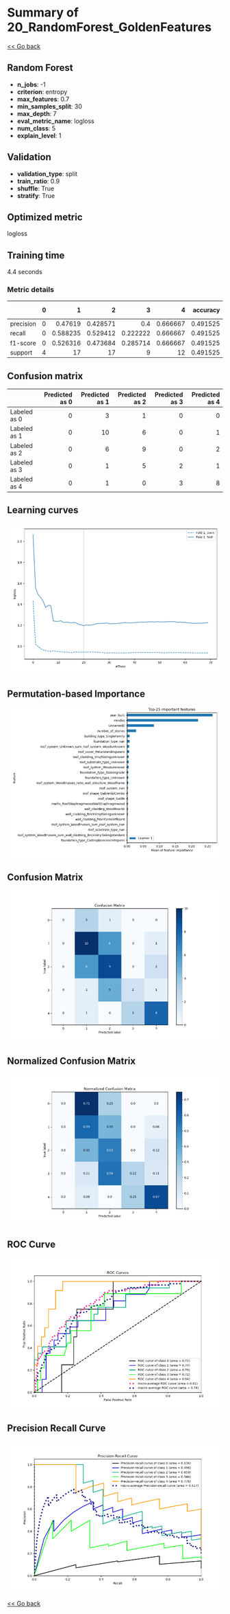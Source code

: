 # Summary of 20_RandomForest_GoldenFeatures

[<< Go back](../README.md)


## Random Forest
- **n_jobs**: -1
- **criterion**: entropy
- **max_features**: 0.7
- **min_samples_split**: 30
- **max_depth**: 7
- **eval_metric_name**: logloss
- **num_class**: 5
- **explain_level**: 1

## Validation
 - **validation_type**: split
 - **train_ratio**: 0.9
 - **shuffle**: True
 - **stratify**: True

## Optimized metric
logloss

## Training time

4.4 seconds

### Metric details
|           |   0 |         1 |         2 |        3 |         4 |   accuracy |   macro avg |   weighted avg |   logloss |
|:----------|----:|----------:|----------:|---------:|----------:|-----------:|------------:|---------------:|----------:|
| precision |   0 |  0.47619  |  0.428571 | 0.4      |  0.666667 |   0.491525 |    0.394286 |       0.457304 |   1.19554 |
| recall    |   0 |  0.588235 |  0.529412 | 0.222222 |  0.666667 |   0.491525 |    0.401307 |       0.491525 |   1.19554 |
| f1-score  |   0 |  0.526316 |  0.473684 | 0.285714 |  0.666667 |   0.491525 |    0.390476 |       0.467312 |   1.19554 |
| support   |   4 | 17        | 17        | 9        | 12        |   0.491525 |   59        |      59        |   1.19554 |


## Confusion matrix
|              |   Predicted as 0 |   Predicted as 1 |   Predicted as 2 |   Predicted as 3 |   Predicted as 4 |
|:-------------|-----------------:|-----------------:|-----------------:|-----------------:|-----------------:|
| Labeled as 0 |                0 |                3 |                1 |                0 |                0 |
| Labeled as 1 |                0 |               10 |                6 |                0 |                1 |
| Labeled as 2 |                0 |                6 |                9 |                0 |                2 |
| Labeled as 3 |                0 |                1 |                5 |                2 |                1 |
| Labeled as 4 |                0 |                1 |                0 |                3 |                8 |

## Learning curves
![Learning curves](learning_curves.png)

## Permutation-based Importance
![Permutation-based Importance](permutation_importance.png)
## Confusion Matrix

![Confusion Matrix](confusion_matrix.png)


## Normalized Confusion Matrix

![Normalized Confusion Matrix](confusion_matrix_normalized.png)


## ROC Curve

![ROC Curve](roc_curve.png)


## Precision Recall Curve

![Precision Recall Curve](precision_recall_curve.png)



[<< Go back](../README.md)
